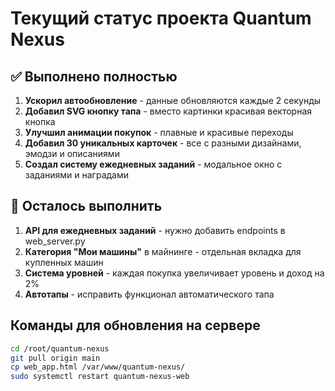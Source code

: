 # Текущий статус проекта Quantum Nexus

## ✅ Выполнено полностью

1. **Ускорил автообновление** - данные обновляются каждые 2 секунды
2. **Добавил SVG кнопку тапа** - вместо картинки красивая векторная кнопка
3. **Улучшил анимации покупок** - плавные и красивые переходы
4. **Добавил 30 уникальных карточек** - все с разными дизайнами, эмодзи и описаниями
5. **Создал систему ежедневных заданий** - модальное окно с заданиями и наградами

## 🔧 Осталось выполнить

1. **API для ежедневных заданий** - нужно добавить endpoints в web_server.py
2. **Категория "Мои машины"** в майнинге - отдельная вкладка для купленных машин
3. **Система уровней** - каждая покупка увеличивает уровень и доход на 2%
4. **Автотапы** - исправить функционал автоматического тапа

## Команды для обновления на сервере

```bash
cd /root/quantum-nexus
git pull origin main
cp web_app.html /var/www/quantum-nexus/
sudo systemctl restart quantum-nexus-web
```







